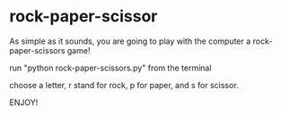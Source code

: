 # rock-paper-scissor

As simple as it sounds, you are going to play with the computer a rock-paper-scissors game!

run "python rock-paper-scissors.py" from the terminal

choose a letter, r stand for rock, p for paper, and s for scissor.

ENJOY!

